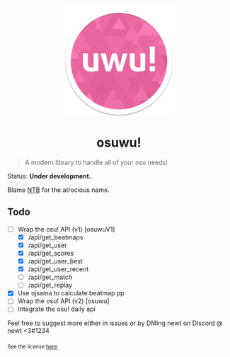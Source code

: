 <div align="center">
	<img src="osuwu.png" alt="osu! logo" height="250">
	<h1>osuwu!</h1>
</div>

> A modern library to handle all of your osu needs!

Status: **Under development.**

Blame [NTB](https://github.com/GD-NTB) for the atrocious name.

## Todo

- [ ] Wrap the osu! API (v1) [osuwuV1]
	- [x] /api/get_beatmaps
	- [x] /api/get_user
	- [x] /api/get_scores
	- [x] /api/get_user_best
	- [x] /api/get_user_recent
	- [ ] /api/get_match
	- [ ] /api/get_replay
- [x] Use ojsama to calculate beatmap pp
- [ ] Wrap the osu! API (v2) [osuwu]
- [ ] Integrate the osu! daily api

Feel free to suggest more either in issues or by DMing newt on Discord @ newt <3#1234

<sub>See the license <a href="license.md">here</a>.</sub>
